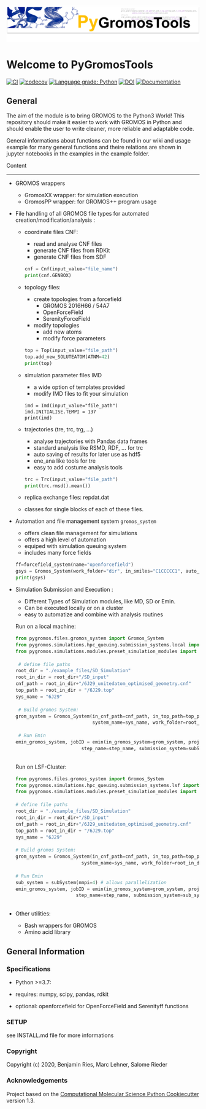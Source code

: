 ![](.img/PyGromosToolsBanner.png)

Welcome to PyGromosTools
==============================
[//]: # (Badges)
[![CI](https://github.com/rinikerlab/PyGromosTools/actions/workflows/CI.yaml/badge.svg)](https://github.com/rinikerlab/PyGromosTools/actions/workflows/CI.yaml)
[![codecov](https://codecov.io/gh/rinikerlab/PyGromosTools/branch/main/graph/badge.svg?token=R36KJCEKEC)](https://codecov.io/gh/rinikerlab/PyGromosTools)
[![Language grade: Python](https://img.shields.io/lgtm/grade/python/g/rinikerlab/PyGromosTools.svg?logo=lgtm&logoWidth=18)](https://lgtm.com/projects/g/rinikerlab/PyGromosTools/context:python)
[![DOI](https://zenodo.org/badge/323972251.svg)](https://zenodo.org/badge/latestdoi/323972251)
[![Documentation](https://img.shields.io/badge/Documentation-here-white.svg)](https://rinikerlab.github.io/PyGromosTools/)

General
-------------
   The aim of the module is to bring GROMOS to the Python3 World!
   This repository should make it easier to work with GROMOS in Python and should enable the user to write cleaner, more reliable and adaptable code.

   General informations about functions can be found in our wiki and usage example for many general functions and theire relations are shown in jupyter notebooks in the examples in the example folder.


Content

-------------

* GROMOS wrappers
  * GromosXX wrapper: for simulation execution
  * GromosPP wrapper: for GROMOS++ program usage

* File handling of all GROMOS file types for automated creation/modification/analysis :
  * coordinate files CNF:
    * read and analyse CNF files
    * generate CNF files from RDKit
    * generate CNF files from SDF

    ```python
    cnf = Cnf(input_value="file_name")
    print(cnf.GENBOX)
    ```

  * topology files:
    * create topologies from a forcefield
      * GROMOS 2016H66 / 54A7
      * OpenForceField
      * SerenityForceField
    * modify topologies
      * add new atoms
      * modify force parameters

    ```python
    top = Top(input_value="file_path")
    top.add_new_SOLUTEATOM(ATNM=42)
    print(top)
    ```

  * simulation parameter files IMD
    * a wide option of templates provided
    * modify IMD files to fit your simulation

    ```pythons
    imd = Imd(input_value="file_path")
    imd.INITIALISE.TEMPI = 137
    print(imd)
    ```

  * trajectories (tre, trc, trg, ...)
    * analyse trajectories with Pandas data frames
    * standard analysis like RSMD, RDF, ... for trc
    * auto saving of results for later use as hdf5
    * ene_ana like tools for tre
    * easy to add costume analysis tools

    ```python
    trc = Trc(input_value="file_path")
    print(trc.rmsd().mean())
    ```

  * replica exchange files:
        repdat.dat
  * classes for single blocks of each of these files.

* Automation and file management system `gromos_system`
  * offers clean file management for simulations
  * offers a high level of automation
  * equiped with simulation queuing system
  * includes many force fields

  ```python
  ff=forcefield_system(name="openforcefield")
  gsys = Gromos_System(work_folder="dir", in_smiles="C1CCCCC1", auto_convert=True, Forcefield=ff)
  print(gsys)
  ```

* Simulation Submission and Execution :
  * Different Types of Simulation modules, like MD, SD or Emin.
  * Can be executed locally or on a cluster
  * easy to automatize and combine with analysis routines

  Run on a local machine:
  ```python
  from pygromos.files.gromos_system import Gromos_System
  from pygromos.simulations.hpc_queuing.submission_systems.local import LOCAL as subSystem
  from pygromos.simulations.modules.preset_simulation_modules import emin

   # define file paths
  root_dir = "./example_files/SD_Simulation"
  root_in_dir = root_dir+"/SD_input"
  cnf_path = root_in_dir+"/6J29_unitedatom_optimised_geometry.cnf"
  top_path = root_in_dir + "/6J29.top"
  sys_name = "6J29"

   # Build gromos System:
  grom_system = Gromos_System(in_cnf_path=cnf_path, in_top_path=top_path,
                              system_name=sys_name, work_folder=root_in_dir)
             
   # Run Emin
  emin_gromos_system, jobID = emin(in_gromos_system=grom_system, project_dir=root_dir,
                          step_name=step_name, submission_system=subSystem())
      
  ```

  Run on LSF-Cluster:
    ```python
  from pygromos.files.gromos_system import Gromos_System
  from pygromos.simulations.hpc_queuing.submission_systems.lsf import LSF as subSystem
  from pygromos.simulations.modules.preset_simulation_modules import emin

   # define file paths
  root_dir = "./example_files/SD_Simulation"
  root_in_dir = root_dir+"/SD_input"
  cnf_path = root_in_dir+"/6J29_unitedatom_optimised_geometry.cnf"
  top_path = root_in_dir + "/6J29.top"
  sys_name = "6J29"

   # Build gromos System:
  grom_system = Gromos_System(in_cnf_path=cnf_path, in_top_path=top_path,
                            system_name=sys_name, work_folder=root_in_dir)
             
   # Run Emin
  sub_system = subSystem(nmpi=4) # allows parallelization
  emin_gromos_system, jobID = emin(in_gromos_system=grom_system, project_dir=root_dir,
                          step_name=step_name, submission_system=sub_system)
      
  ```

* Other utilities:
  * Bash wrappers for GROMOS
  * Amino acid library

General Information
-------------

### Specifications

 * Python >=3.7:
 * requires: numpy, scipy, pandas, rdkit

 * optional: openforcefield for OpenForceField and Serenityff functions

### SETUP

see INSTALL.md file for more informations

### Copyright

Copyright (c) 2020, Benjamin Ries, Marc Lehner, Salome Rieder

### Acknowledgements
 
Project based on the 
[Computational Molecular Science Python Cookiecutter](https://github.com/molssi/cookiecutter-cms) version 1.3.


